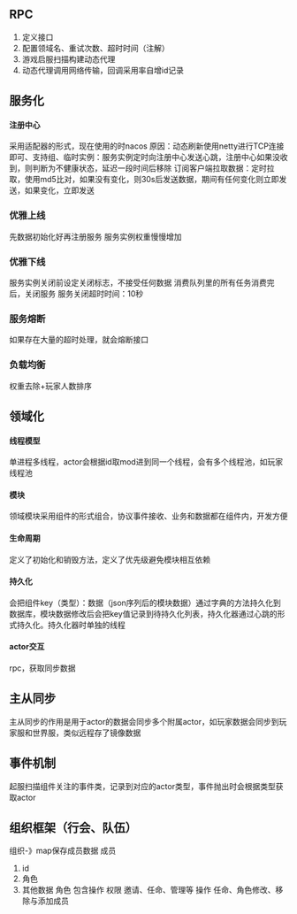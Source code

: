 ##
## RPC
1. 定义接口
2. 配置领域名、重试次数、超时时间（注解）
3. 游戏启服扫描构建动态代理
4. 动态代理调用网络传输，回调采用率自增id记录

## 服务化
#### 注册中心
采用适配器的形式，现在使用的时nacos
原因：动态刷新使用netty进行TCP连接即可、支持组、临时实例：服务实例定时向注册中心发送心跳，注册中心如果没收到，则判断为不健康状态，延迟一段时间后移除
订阅客户端拉取数据：定时拉取，使用md5比对，如果没有变化，则30s后发送数据，期间有任何变化则立即发送，如果变化，立即发送
### 优雅上线
先数据初始化好再注册服务
服务实例权重慢慢增加
### 优雅下线
服务实例关闭前设定关闭标志，不接受任何数据
消费队列里的所有任务消费完后，关闭服务
服务关闭超时时间：10秒
### 服务熔断
如果存在大量的超时处理，就会熔断接口
### 负载均衡
权重去除+玩家人数排序
## 领域化
#### 线程模型
单进程多线程，actor会根据id取mod进到同一个线程，会有多个线程池，如玩家线程池
#### 模块
领域模块采用组件的形式组合，协议事件接收、业务和数据都在组件内，开发方便
#### 生命周期
定义了初始化和销毁方法，定义了优先级避免模块相互依赖
#### 持久化
会把组件key（类型）：数据（json序列后的模块数据）通过字典的方法持久化到数据库，模块数据修改后会把key值记录到待持久化列表，持久化器通过心跳的形式持久化。持久化器时单独的线程
#### actor交互
rpc，获取同步数据
## 主从同步
主从同步的作用是用于actor的数据会同步多个附属actor，如玩家数据会同步到玩家服和世界服，类似远程存了镜像数据
## 事件机制
起服扫描组件关注的事件类，记录到对应的actor类型，事件抛出时会根据类型获取actor
## 组织框架（行会、队伍）
组织-》map保存成员数据
成员
1. id
2. 角色
3. 其他数据
角色
	包含操作
权限
	邀请、任命、管理等
操作
	任命、角色修改、移除与添加成员
